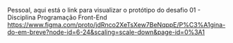 Pessoal, aqui está o link para visualizar o protótipo do desafio 01 - Disciplina Programação Front-End
https://www.figma.com/proto/jdRnco2XeTsXew7BeNqppE/P%C3%A1gina-do-em-breve?node-id=6-24&scaling=scale-down&page-id=0%3A1

